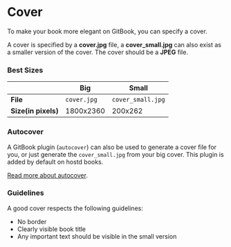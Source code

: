 # Cover

To make your book more elegant on GitBook, you can specify a cover.

A cover is specified by a **cover.jpg** file, a **cover_small.jpg** can also exist as a smaller version of the cover. The cover should be a **JPEG** file.

### Best Sizes

|  | Big | Small |
| -- | -- | -- |
| **File** | `cover.jpg` | `cover_small.jpg` |
| **Size(in pixels)** | 1800x2360 | 200x262 |


### Autocover

A GitBook plugin (`autocover`) can also be used to generate a cover file for you, or just generate the `cover_small.jpg` from your big cover. This plugin is added by default on hostd books.

[Read more about autocover](https://github.com/GitbookIO/plugin-autocover).

### Guidelines

A good cover respects the following guidelines:

* No border
* Clearly visible book title
* Any important text should be visible in the small version

